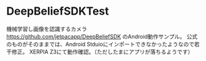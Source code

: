 # DeepBeliefSDKTest

機械学習し画像を認識するカメラ
https://github.com/jetpacapp/DeepBeliefSDK
のAndroid動作サンプル。
公式のものがそのままでは、Android Stduioにインポートできなかったようなので若干修正。
XERPIA Z3にて動作確認。（ただしたまにアプリが落ちるようです）
